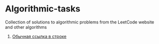# Algorithmic-tasks
Collection of solutions to algorithmic problems from the LeetCode website and other algorithms

1. [Обычная ссылка в строке](https://www.google.com)
